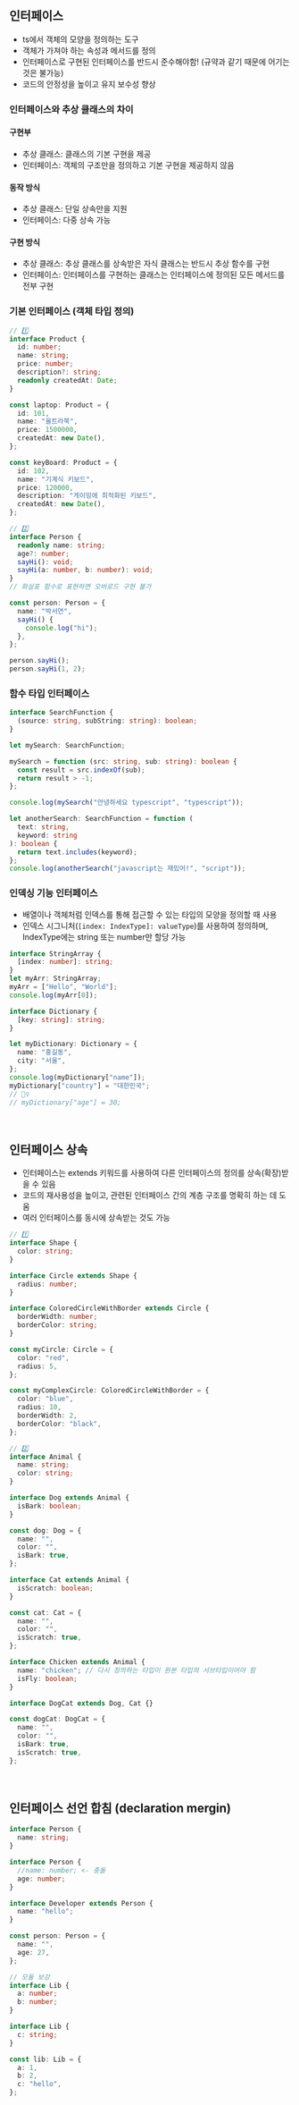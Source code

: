## 인터페이스

- ts에서 객체의 모양을 정의하는 도구
- 객체가 가져야 하는 속성과 메서드를 정의
- 인터페이스로 구현된 인터페이스를 반드시 준수해야함! (규약과 같기 때문에 어기는 것은 불가능)
- 코드의 안정성을 높이고 유지 보수성 향상

### 인터페이스와 추상 클래스의 차이

#### 구현부

- 추상 클래스: 클래스의 기본 구현을 제공
- 인터페이스: 객체의 구조만을 정의하고 기본 구현을 제공하지 않음

#### 동작 방식

- 추상 클래스: 단일 상속만을 지원
- 인터페이스: 다중 상속 가능

#### 구현 방식

- 추상 클래스: 추상 클래스를 상속받은 자식 클래스는 반드시 추상 함수를 구현
- 인터페이스: 인터페이스를 구현하는 클래스는 인터페이스에 정의된 모든 메서드를 전부 구현

### 기본 인터페이스 (객체 타입 정의)

```typescript
// 1️⃣
interface Product {
  id: number;
  name: string;
  price: number;
  description?: string;
  readonly createdAt: Date;
}

const laptop: Product = {
  id: 101,
  name: "울트라북",
  price: 1500000,
  createdAt: new Date(),
};

const keyBoard: Product = {
  id: 102,
  name: "기계식 키보드",
  price: 120000,
  description: "게이밍에 최적화된 키보드",
  createdAt: new Date(),
};

// 2️⃣
interface Person {
  readonly name: string;
  age?: number;
  sayHi(): void;
  sayHi(a: number, b: number): void;
}
// 화살표 함수로 표현하면 오버로드 구현 불가

const person: Person = {
  name: "박서연",
  sayHi() {
    console.log("hi");
  },
};

person.sayHi();
person.sayHi(1, 2);
```

### 함수 타입 인터페이스

```typescript
interface SearchFunction {
  (source: string, subString: string): boolean;
}

let mySearch: SearchFunction;

mySearch = function (src: string, sub: string): boolean {
  const result = src.indexOf(sub);
  return result > -1;
};

console.log(mySearch("안녕하세요 typescript", "typescript"));

let anotherSearch: SearchFunction = function (
  text: string,
  keyword: string
): boolean {
  return text.includes(keyword);
};
console.log(anotherSearch("javascript는 재밌어!", "script"));
```

### 인덱싱 기능 인터페이스

- 배열이나 객체처럼 인덱스를 통해 접근할 수 있는 타입의 모양을 정의할 때 사용
- 인덱스 시그니처(`[index: IndexType]: valueType`)를 사용하여 정의하며, IndexType에는 string 또는 number만 할당 가능

```typescript
interface StringArray {
  [index: number]: string;
}
let myArr: StringArray;
myArr = ["Hello", "World"];
console.log(myArr[0]);

interface Dictionary {
  [key: string]: string;
}

let myDictionary: Dictionary = {
  name: "홍길동",
  city: "서울",
};
console.log(myDictionary["name"]);
myDictionary["country"] = "대한민국";
// 🙅‍♀️
// myDictionary["age"] = 30;
```

<br/>

## 인터페이스 상속

- 인터페이스는 extends 키워드를 사용하여 다른 인터페이스의 정의를 상속(확장)받을 수 있음
- 코드의 재사용성을 높이고, 관련된 인터페이스 간의 계층 구조를 명확히 하는 데 도움
- 여러 인터페이스를 동시에 상속받는 것도 가능

```typescript
// 1️⃣
interface Shape {
  color: string;
}

interface Circle extends Shape {
  radius: number;
}

interface ColoredCircleWithBorder extends Circle {
  borderWidth: number;
  borderColor: string;
}

const myCircle: Circle = {
  color: "red",
  radius: 5,
};

const myComplexCircle: ColoredCircleWithBorder = {
  color: "blue",
  radius: 10,
  borderWidth: 2,
  borderColor: "black",
};

// 2️⃣
interface Animal {
  name: string;
  color: string;
}

interface Dog extends Animal {
  isBark: boolean;
}

const dog: Dog = {
  name: "",
  color: "",
  isBark: true,
};

interface Cat extends Animal {
  isScratch: boolean;
}

const cat: Cat = {
  name: "",
  color: "",
  isScratch: true,
};

interface Chicken extends Animal {
  name: "chicken"; // 다시 정의하는 타입이 원본 타입의 서브타입이어야 함
  isFly: boolean;
}

interface DogCat extends Dog, Cat {}

const dogCat: DogCat = {
  name: "",
  color: "",
  isBark: true,
  isScratch: true,
};
```

<br/>

## 인터페이스 선언 합침 (declaration mergin)

```ts
interface Person {
  name: string;
}

interface Person {
  //name: number; <- 충돌
  age: number;
}

interface Developer extends Person {
  name: "hello";
}

const person: Person = {
  name: "",
  age: 27,
};

// 모듈 보강
interface Lib {
  a: number;
  b: number;
}

interface Lib {
  c: string;
}

const lib: Lib = {
  a: 1,
  b: 2,
  c: "hello",
};
```
